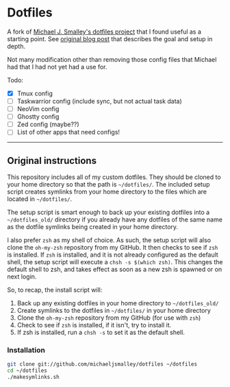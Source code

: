 # Dotfiles
A fork of [Michael J. Smalley's dotfiles project](https://github.com/michaeljsmalley/dotfiles) that I found useful as a starting point. See [original blog post](http://blog.smalleycreative.com/tutorials/using-git-and-github-to-manage-your-dotfiles/) that describes the goal and setup in depth.

Not many modification other than removing those config files that Michael had that I had not yet had a use for.  

Todo:
- [x] Tmux config
- [ ] Taskwarrior config (include sync, but not actual task data)
- [ ] NeoVim config
- [ ] Ghostty config
- [ ] Zed config (maybe??)
- [ ] List of other apps that need configs!

---

## Original instructions
This repository includes all of my custom dotfiles.  They should be cloned to
your home directory so that the path is `~/dotfiles/`.  The included setup
script creates symlinks from your home directory to the files which are located
in `~/dotfiles/`.

The setup script is smart enough to back up your existing dotfiles into a
`~/dotfiles_old/` directory if you already have any dotfiles of the same name as
the dotfile symlinks being created in your home directory.

I also prefer `zsh` as my shell of choice.  As such, the setup script will also
clone the `oh-my-zsh` repository from my GitHub. It then checks to see if `zsh`
is installed.  If `zsh` is installed, and it is not already configured as the
default shell, the setup script will execute a `chsh -s $(which zsh)`.  This
changes the default shell to zsh, and takes effect as soon as a new zsh is
spawned or on next login.

So, to recap, the install script will:

1. Back up any existing dotfiles in your home directory to `~/dotfiles_old/`
2. Create symlinks to the dotfiles in `~/dotfiles/` in your home directory
3. Clone the `oh-my-zsh` repository from my GitHub (for use with `zsh`)
4. Check to see if `zsh` is installed, if it isn't, try to install it.
5. If zsh is installed, run a `chsh -s` to set it as the default shell.

### Installation

``` bash
git clone git://github.com/michaeljsmalley/dotfiles ~/dotfiles
cd ~/dotfiles
./makesymlinks.sh
```

